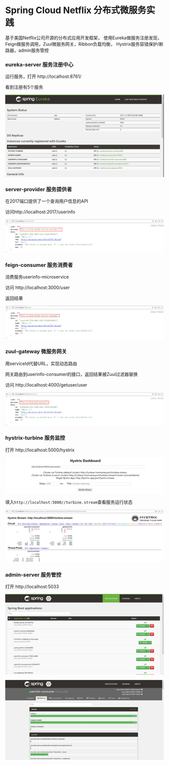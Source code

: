 
# Spring Cloud Netflix 分布式微服务实践

基于美国Netflix公司开源的分布式应用开发框架，
使用Eureka做服务注册发现，Feign做服务调用，Zuul微服务网关，Ribbon负载均衡，
Hystrix服务容错保护/断路器，admin服务管控

### eureka-server 服务注册中心

运行服务，打开 http://localhost:8761/

看到注册有5个服务

![服务注册中心](pic/1.jpg)

### server-provider 服务提供者

在2017端口提供了一个查询用户信息的API

访问http://localhost:2017/userinfo

![返回结果](pic/2.png)

### feign-consumer 服务消费者

消费服务userinfo-microservice

访问 http://localhost:3000/user 

返回结果

![返回结果](pic/3.png)

### zuul-gateway 微服务网关

用serviceId代替URL，实现动态路由

网关路由到userinfo-consumer的接口，返回结果被Zuul过滤器替换

访问 http://localhost:4000/getuser/user

![返回结果](pic/4.png)

### hystrix-turbine 服务监控

打开 http://localhost:5000/hystrix

![Hystrix Turbine](pic/5.png)

填入`http://localhost:5000//turbine.stream`查看服务运行状态

![Hystrix Turbine](pic/6.png)

### admin-server 服务管控

打开 http://localhost:5033

![admin](pic/7.jpg)

![admin](pic/8.jpg)